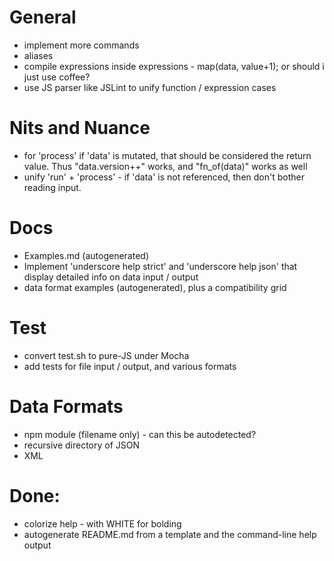 

# General
* implement more commands
* aliases
* compile expressions inside expressions - map(data, value+1);  or should i just use coffee?
* use JS parser like JSLint to unify function / expression cases

# Nits and Nuance
* for 'process' if 'data' is mutated, that should be considered the return value.  Thus "data.version++" works, and "fn_of(data)" works as well
* unify 'run' + 'process' - if 'data' is not referenced, then don't bother reading input.

# Docs
 * Examples.md (autogenerated)
 * Implement 'underscore help strict' and 'underscore help json' that display detailed info on data input / output
 * data format examples (autogenerated), plus a compatibility grid

# Test
 * convert test.sh to pure-JS under Mocha 
 * add tests for file input / output, and various formats


# Data Formats
 * npm module (filename only) - can this be autodetected?
 * recursive directory of JSON
 * XML
 




# Done:
 * colorize help - with WHITE for bolding
 * autogenerate README.md from a template and the command-line help output

